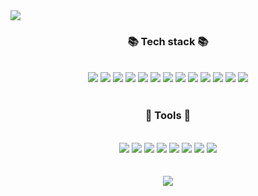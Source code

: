 <!-- 헤더 -->
<img src="https://capsule-render.vercel.app/api?type=Slice&color=auto&height=300&section=header&text=Welcome%20&fontSize=80&rotate=+25&fontAlign=-40)" />


<br>
<h3 align="center">📚 Tech stack 📚</h3>
<br>
<div align="center">
<img src="https://img.shields.io/badge/Java-007396?style=flat&logo=Conda-Forge&logoColor=white" />
<img src="https://img.shields.io/badge/JavaScript-F7DF1E?style=for-the-badge&logo=JavaScript&logoColor=white" />
<img src="https://img.shields.io/badge/jQuery-0769AD?style=for-the-badge&logo=jquery&logoColor=white" />
<img src="https://img.shields.io/badge/html5-%23FF6666.svg?style=for-the-badge&logo=html5&logoColor=white"/>
<img src="https://img.shields.io/badge/css3-%23FFCC33.svg?style=for-the-badge&logo=css3&logoColor=white"/>
<img src="https://img.shields.io/badge/react-20232a.svg?style=for-the-badge&logo=react&logoColor=61DAFB" />
<img src="https://img.shields.io/badge/Andoid-3DDC84?style=flat-square&logo=android studio&logoColor=white">
<img src="https://img.shields.io/badge/python-3776AB?style=flat-square&logo=python&logoColor=white"> 
<img src="https://img.shields.io/badge/mysql-4479A1?style=for-the-badge&logo=mysql&logoColor=white"> 
<img src="https://img.shields.io/badge/SQLite-07405E?style=for-the-badge&logo=sqlite&logoColor=white" />
<img src="https://img.shields.io/badge/Oracle-F80000?style=for-the-badge&logo=oracle&logoColor=black" />
<img src="https://img.shields.io/badge/MariaDB-003545?style=for-the-badge&logo=mariadb&logoColor=white" />
<img src="https://img.shields.io/badge/Bootstrap-563D7C?style=for-the-badge&logo=bootstrap&logoColor=white" /></div>
<br>

 <h3 align="center">🔨 Tools 🔨 </h3>
 <br>
 <div align="center">
   <img src="https://img.shields.io/badge/Eclipse-2C2255?style=for-the-badge&logo=eclipse&logoColor=white" />
   <img src="https://img.shields.io/badge/Spring-6DB33F?style=for-the-badge&logo=spring&logoColor=white" />
   <img src="https://img.shields.io/badge/GitHub-100000?style=for-the-badge&logo=github&logoColor=white" />
   <img src="https://img.shields.io/badge/Sourcetree-0052CC?style=for-the-badge&logo=Sourcetree&logoColor=white" />
   <img src="https://img.shields.io/badge/ApacheTomcat-F8DC75?style=for-the-badge&logo=ApacheTomcat&logoColor=white" />
   <img src="https://img.shields.io/badge/Andoid Studio-3DDC84?style=flat-square&logo=android studio&logoColor=white">
   <img src="https://img.shields.io/badge/Visual%20Studio%20Code-0078d7.svg?style=for-the-badge&logo=visual-studio-code&logoColor=white"/>
   <img src="https://img.shields.io/badge/SVN-809CC9?style=flat&logo=Subversion&logoColor=white" />
 </div>
<br>
<div align=center>
	<br>
<img src="https://github-readme-stats.vercel.app/api/top-langs/?username=didaldud&layout=compact">
</div>
